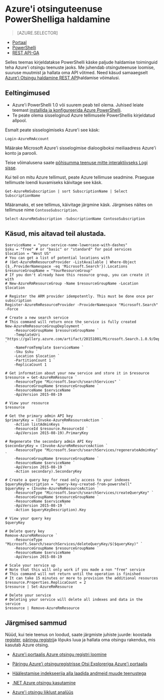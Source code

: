 <properties 
    pageTitle="Azure'i Otsingu haldamine PowerShelli skriptide abil | Microsoft Azure'i | Majutatud pilveteenuses otsing" 
    description="Azure'i otsinguteenuse PowerShelli skriptide abil hallata. Luua või värskendada teenuse Azure otsingu ja hallata Azure otsingu haldus klahve" 
    services="search" 
    documentationCenter="" 
    authors="seansaleh" 
    manager="mblythe" 
    editor=""
    tags="azure-resource-manager"/>

<tags 
    ms.service="search" 
    ms.devlang="na" 
    ms.workload="search" 
    ms.topic="article" 
    ms.tgt_pltfrm="powershell" 
    ms.date="08/15/2016" 
    ms.author="seasa"/>

# <a name="manage-your-azure-search-service-with-powershell"></a>Azure'i otsinguteenuse PowerShelliga haldamine
> [AZURE.SELECTOR]
- [Portaal](search-manage.md)
- [PowerShelli](search-manage-powershell.md)
- [REST API-GA](search-get-started-management-api.md)

Selles teemas kirjeldatakse PowerShelli käske paljude haldamise toiminguid teha Azure'i otsingu teenuste jaoks. Me juhendab otsinguteenuse loomise, suuruse muutmist ja hallata oma API võtmed.
Need käsud samaaegselt [Azure'i Otsingu haldamine REST API](http://msdn.microsoft.com/library/dn832684.aspx)haldamise võimalusi.

## <a name="prerequisites"></a>Eeltingimused
 
- Azure'i PowerShelli 1.0 või suurem peab teil olema. Juhised leiate teemast [installida ja konfigureerida Azure PowerShelli](../powershell-install-configure.md).
- Te peate olema sisseloginud Azure tellimusele PowerShellis kirjeldatud allpool.

Esmalt peate sisselogimiseks Azure'i see käsk:

    Login-AzureRmAccount

Määrake Microsoft Azure'i sisselogimise dialoogiboksi meiliaadress Azure'i konto ja parooli.

Teise võimalusena saate [põhisumma teenuse mitte interaktiivseks Logi sisse](../resource-group-authenticate-service-principal.md).

Kui teil on mitu Azure tellimust, peate Azure tellimuse seadmine. Praeguse tellimuste loendi kuvamiseks käivitage see käsk.

    Get-AzureRmSubscription | sort SubscriptionName | Select SubscriptionName

Määramaks, et see tellimus, käivitage järgmine käsk. Järgmises näites on tellimuse nime `ContosoSubscription`.

    Select-AzureRmSubscription -SubscriptionName ContosoSubscription

## <a name="commands-to-help-you-get-started"></a>Käsud, mis aitavad teil alustada.

    $serviceName = "your-service-name-lowercase-with-dashes"
    $sku = "free" # or "basic" or "standard" for paid services
    $location = "West US"
    # You can get a list of potential locations with
    # (Get-AzureRmResourceProvider -ListAvailable | Where-Object {$_.ProviderNamespace -eq 'Microsoft.Search'}).Locations
    $resourceGroupName = "YourResourceGroup" 
    # If you don't already have this resource group, you can create it with 
    # New-AzureRmResourceGroup -Name $resourceGroupName -Location $location

    # Register the ARM provider idempotently. This must be done once per subscription
    Register-AzureRmResourceProvider -ProviderNamespace "Microsoft.Search" -Force

    # Create a new search service
    # This command will return once the service is fully created
    New-AzureRmResourceGroupDeployment `
        -ResourceGroupName $resourceGroupName `
        -TemplateUri "https://gallery.azure.com/artifact/20151001/Microsoft.Search.1.0.9/DeploymentTemplates/searchServiceDefaultTemplate.json" `
        -NameFromTemplate $serviceName `
        -Sku $sku `
        -Location $location `
        -PartitionCount 1 `
        -ReplicaCount 1
    
    # Get information about your new service and store it in $resource
    $resource = Get-AzureRmResource `
        -ResourceType "Microsoft.Search/searchServices" `
        -ResourceGroupName $resourceGroupName `
        -ResourceName $serviceName `
        -ApiVersion 2015-08-19
    
    # View your resource
    $resource
    
    # Get the primary admin API key
    $primaryKey = (Invoke-AzureRmResourceAction `
        -Action listAdminKeys `
        -ResourceId $resource.ResourceId `
        -ApiVersion 2015-08-19).PrimaryKey

    # Regenerate the secondary admin API Key
    $secondaryKey = (Invoke-AzureRmResourceAction `
        -ResourceType "Microsoft.Search/searchServices/regenerateAdminKey" `
        -ResourceGroupName $resourceGroupName `
        -ResourceName $serviceName `
        -ApiVersion 2015-08-19 `
        -Action secondary).SecondaryKey

    # Create a query key for read only access to your indexes
    $queryKeyDescription = "query-key-created-from-powershell"
    $queryKey = (Invoke-AzureRmResourceAction `
        -ResourceType "Microsoft.Search/searchServices/createQueryKey" `
        -ResourceGroupName $resourceGroupName `
        -ResourceName $serviceName `
        -ApiVersion 2015-08-19 `
        -Action $queryKeyDescription).Key
    
    # View your query key
    $queryKey

    # Delete query key
    Remove-AzureRmResource `
        -ResourceType "Microsoft.Search/searchServices/deleteQueryKey/$($queryKey)" `
        -ResourceGroupName $resourceGroupName `
        -ResourceName $serviceName `
        -ApiVersion 2015-08-19
        
    # Scale your service up
    # Note that this will only work if you made a non "free" service
    # This command will not return until the operation is finished
    # It can take 15 minutes or more to provision the additional resources
    $resource.Properties.ReplicaCount = 2
    $resource | Set-AzureRmResource
    
    # Delete your service
    # Deleting your service will delete all indexes and data in the service
    $resource | Remove-AzureRmResource
    
## <a name="next-steps"></a>Järgmised sammud
    
Nüüd, kui teie teenus on loodud, saate järgmiste juhiste juurde: koostada [register](search-what-is-an-index.md), [päringu registri](search-query-overview.md)ja lõpuks luua ja hallata oma otsingu rakendus, mis kasutab Azure otsing.

- [Azure'i portaalis Azure otsingu registri loomine](search-create-index-portal.md)

- [Päringu Azure'i otsinguregistrisse Otsi Exploreriga Azure'i portaalis](search-explorer.md)

- [Häälestamise indekseerija alla laadida andmeid muude teenustega](search-indexer-overview.md)

- [.NET Azure otsingu kasutamine](search-howto-dotnet-sdk.md)

- [Azure'i otsingu liiklust analüüs](search-traffic-analytics.md)
